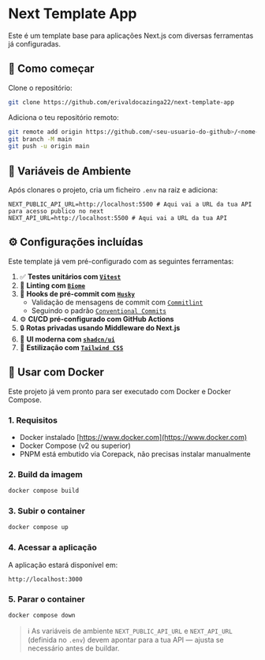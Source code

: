 # Next Template App

Este é um template base para aplicações Next.js com diversas ferramentas já configuradas.

## 🚀 Como começar

Clone o repositório:

```bash
git clone https://github.com/erivaldocazinga22/next-template-app
```

Adiciona o teu repositório remoto:

```bash
git remote add origin https://github.com/<seu-usuario-do-github>/<nome-do-repositorio>.git
git branch -M main
git push -u origin main
```

## 🔐 Variáveis de Ambiente

Após clonares o projeto, cria um ficheiro `.env` na raiz e adiciona:

```env
NEXT_PUBLIC_API_URL=http://localhost:5500 # Aqui vai a URL da tua API para acesso publico no next
NEXT_API_URL=http://localhost:5500 # Aqui vai a URL da tua API
```

## ⚙️ Configurações incluídas

Este template já vem pré-configurado com as seguintes ferramentas:

1. ✅ **Testes unitários com [`Vitest`](https://vitest.dev/guide/)**
2. 🧹 **Linting com [`Biome`](https://biomejs.dev/guides/getting-started/)**
3. 🔐 **Hooks de pré-commit com [`Husky`](htts://typicode.github.io/husky)**
   * Validação de mensagens de commit com [`Commitlint`](https://commitlit.js.org/)
   * Seguindo o padrão [`Conventional Commits`](https://www.conventionalcommits.org/)
4. ⚙️ **CI/CD pré-configurado com GitHub Actions**
5. 🔒 **Rotas privadas usando Middleware do Next.js**
6. 💅 **UI moderna com [`shadcn/ui`](https://ui.shadcn.dev/)**
7. 🎨 **Estilização com [`Tailwind CSS`](https://tailwindcss.com/docs/installation/framework-guides/nextjs)**

## 🐳 Usar com Docker

Este projeto já vem pronto para ser executado com Docker e Docker Compose.

### 1. Requisitos

* Docker instalado [https://www.docker.com](https://www.docker.com)
* Docker Compose (v2 ou superior)
* PNPM está embutido via Corepack, não precisas instalar manualmente

### 2. Build da imagem

```bash
docker compose build
```

### 3. Subir o container

```bash
docker compose up
```

### 4. Acessar a aplicação

A aplicação estará disponível em:

```
http://localhost:3000
```

### 5. Parar o container

```bash
docker compose down
```

> ℹ️ As variáveis de ambiente `NEXT_PUBLIC_API_URL` e `NEXT_API_URL` (definida no `.env`) devem apontar para a tua API — ajusta se necessário antes de buildar.
